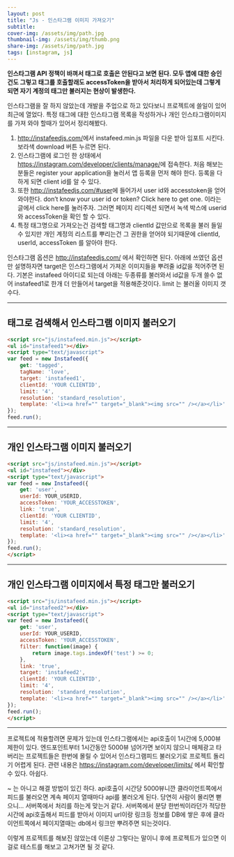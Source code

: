 ```yaml
---
layout: post
title: "Js - 인스타그램 이미지 가져오기"
subtitle: 
cover-img: /assets/img/path.jpg
thumbnail-img: /assets/img/thumb.png
share-img: /assets/img/path.jpg
tags: [instagram, js]
---
```

<strong>인스타그램 API 정책이 바껴서 태그로 호출은 안된다고 보면 된다. 모두 앱에 대한 승인건도 그렇고 태그를 호출할래도 accessToken을 받아서 처리하게 되어있는데 그렇게 되면 자기 계정의 태그만 불러지는 현상이 발생한다.</strong>
<!--more-->

인스타그램을 잘 하지 않았는데 개발을 주업으로 하고 있다보니 프로젝트에 쓸일이 있어 최근에 열었다. 특정 태그에 대한 인스타그램 목록을 작성하거나 개인 인스타그램이미지를 가져 와야 할때가 있어서 정리해봤다.

1. <a href="http://instafeedjs.com/" target="_blank" title="새창" class="link">http://instafeedjs.com/</a>에서 instafeed.min.js 파일을 다운 받아 임포트 시킨다. 보라색 download 버튼 누르면 된다.
2. 인스타그램에 로그인 한 상태에서 <a href="https://instagram.com/developer/clients/manage/" target="_blank" title="새창" class="link">https://instagram.com/developer/clients/manage/</a>에 접속한다. 처음 해보는 분들은 register your application을 눌러서 앱 등록을 먼저 해야 한다. 등록을 다 하게 되면 client id를 알 수 있다.
3. 또한 <a href="http://instafeedjs.com/#user" target="_blank" title="새창">http://instafeedjs.com/#user</a>에 들어가서 user id와 accesstoken을 얻어 와야한다. don’t know your user id or token? Click here to get one. 이라는 글에서 click here를 눌러주자. 그러면 페이지 리디렉션 되면서 녹색 박스에 userid와 accessToken을 확인 할 수 있다.
4. 특정 태그명으로 가져오는건 검색할 태그명과 clientId 값만으로 목록을 불러 들일 수 있지만 개인 계정의 리스트를 뿌리는건 그 권한을 얻어야 되기때문에 clientId, userId, accessToken 를 알아야 한다.

인스타그램 옵션은 <a href="http://instafeedjs.com/" target="_blank" title="새창" class="link">http://instafeedjs.com/</a> 에서 확인하면 된다. 아래에 쓰였던 옵션만 설명하자면 target은 인스타그램에서 가져온 이미지들을 뿌려줄 id값을 적어주면 된다. 기본은 instafeed 아이디로 되는데 아래는 두종류를 불러와서 id값을 두개 쓸수 없어 instafeed1로 한개 더 만들어서 target을 적용해준것이다. limit 는 불러올 이미지 갯수다.
<hr>
<script type="text/javascript" src="/js/instafeed.min.js"></script>

## 태그로 검색해서 인스타그램 이미지 불러오기
```html
<script src="js/instafeed.min.js"></script>
<ul id="instafeed1"></div>
<script type="text/javascript">
var feed = new Instafeed({
    get: 'tagged',
    tagName: 'love',
    target: 'instafeed1',
    clientId: 'YOUR CLIENTID',
    limit: '4',
    resolution: 'standard_resolution',
    template: '<li><a href="" target="_blank"><img src="" /></a></li>'
});
feed.run();
```
<ul id="instafeed1"></ul>
<hr>

## 개인 인스타그램 이미지 불러오기
```html
<script src="js/instafeed.min.js"></script>
<ul id="instafeed"></div>
<script type="text/javascript">
var feed = new Instafeed({
    get: 'user',
    userId: YOUR_USERID,
    accessToken: 'YOUR_ACCESSTOKEN',
    link: 'true',
    clientId: 'YOUR CLIENTID',
    limit: '4',
    resolution: 'standard_resolution',
    template: '<li><a href="" target="_blank"><img src="" /></a></li>'
});
feed.run();
</script>
```
<ul id="instafeed"></ul>
<hr>

## 개인 인스타그램 이미지에서 특정 태그만 불러오기
```html
<script src="js/instafeed.min.js"></script>
<ul id="instafeed2"></div>
<script type="text/javascript">
var feed = new Instafeed({
    get: 'user',
    userId: YOUR_USERID,
    accessToken: 'YOUR_ACCESSTOKEN',
    filter: function(image) {
        return image.tags.indexOf('test') >= 0;
    },
    link: 'true',
    target: 'instafeed2',
    clientId: 'YOUR CLIENTID',
    limit: '4',
    resolution: 'standard_resolution',
    template: '<li><a href="" target="_blank"><img src="" /></a></li>'
});
feed.run();
</script>
```
<ul id="instafeed2"></ul>
<hr>

<p>프로젝트에 적용할려면 문제가 있는데 인스타그램에서는 api호출이 1시간에 5,000뷰 제한이 있다. 엔드포인트부터 1시간동안 5000뷰 넘어가면 보이지 않으니 매체광고 타버리는 프로젝트들은 한번에 몰릴 수 있어서 인스타그램피드 불러오기로 프로젝트 돌리기 어렵게 된다. 관련 내용은 <a href="https://instagram.com/developer/limits/" target="_blank" title="새창">https://instagram.com/developer/limits/</a> 에서 확인할 수 있다. 아쉽다.</p>
<p>~ 는 아니고 해결 방법이 있긴 하다. api호출이 시간당 5000뷰니깐 클라이언트쪽에서 피드를 불러오면 계속 페이지 열때마다 api를 불러오게 된다. 당연히 사람이 몰리면 뻗으니… 서버쪽에서 처리를 하는게 맞는거 같다. 서버쪽에서 분당 한번씩이라던가 적당한 시간에 api호출해서 피드를 받아서 이미지 url이랑 링크등 정보를 DB에 쌓은 후에 클라이언트쪽에서 페이지열때는 db에서 링크만 뿌려주면 되는것이다. </p>
<p>이렇게 프로젝트를 해보진 않았는데 이론상 그렇다는 말이니 후에 프로젝트가 있으면 이걸로 테스트를 해보고 고쳐가면 될 것 같다.</p>

